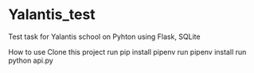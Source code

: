 # Yalantis_test
Test task for Yalantis school on Pyhton using Flask, SQLite

How to use
Clone this project
run pip install pipenv
run pipenv install
run python api.py
